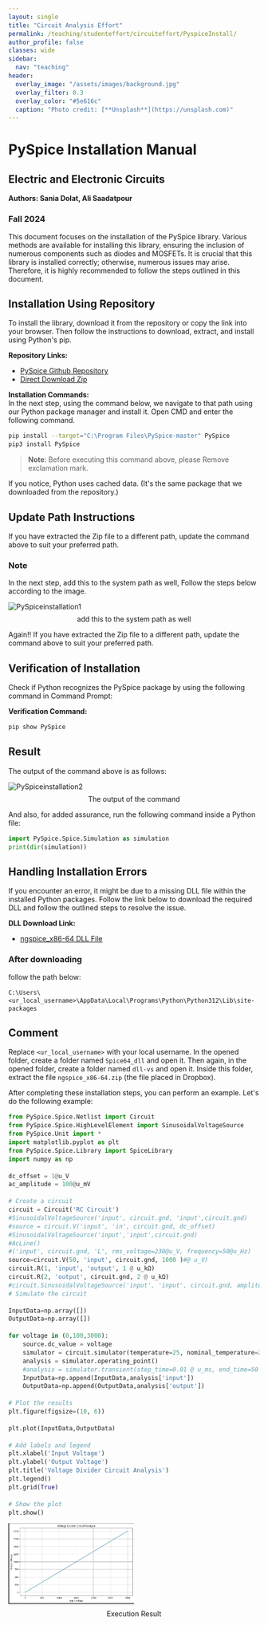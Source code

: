 ```yaml
---
layout: single
title: "Circuit Analysis Effort"
permalink: /teaching/studenteffort/circuiteffort/PyspiceInstall/
author_profile: false
classes: wide
sidebar:
  nav: "teaching"
header:
  overlay_image: "/assets/images/background.jpg"
  overlay_filter: 0.3
  overlay_color: "#5e616c"
  caption: "Photo credit: [**Unsplash**](https://unsplash.com)"
---
```



# PySpice Installation Manual

## Electric and Electronic Circuits

**Authors: Sania Dolat, Ali Saadatpour**

### Fall 2024

This document focuses on the installation of the PySpice library. Various methods are available for installing this library, ensuring the inclusion of numerous components such as diodes and MOSFETs. It is crucial that this library is installed correctly; otherwise, numerous issues may arise. Therefore, it is highly recommended to follow the steps outlined in this document.

## Installation Using Repository

To install the library, download it from the repository or copy the link into your browser. Then follow the instructions to download, extract, and install using Python's pip.

**Repository Links:**
- [PySpice Github Repository](https://github.com/PySpice-org/PySpice)
- [Direct Download Zip](https://github.com/PySpice-org/PySpice/archive/refs/heads/master.zip)

**Installation Commands:**  
In the next step, using the command below, we navigate to that path using our Python package manager and install it. Open CMD and enter the following command.

```bash
pip install --target="C:\Program Files\PySpice-master" PySpice
pip3 install PySpice
```

> **Note**: Before executing this command above, please Remove exclamation mark.

If you notice, Python uses cached data. (It's the same package that we downloaded from the repository.)

## Update Path Instructions

If you have extracted the Zip file to a different path, update the command above to suit your preferred path.

### Note

In the next step, add this to the system path as well, Follow the steps below according to the image.

<div style="display: flex; justify-content: space-between; align-items: center; gap: 10px;">
  <div style="flex: 1;">
    <img src="../assets/Courseimages/CircuitElectronicsImages/PySpiceinstallation/1.jpg" alt="PySpiceinstallation1" style="width: 50%; height: 50%; object-fit: contain;">
  </div>
</div>
<div class="caption" style="text-align: center; margin-top: 8px;">
   add this to the system path as well
</div>


Again!! If you have extracted the Zip file to a different path, update the command above to suit your preferred path.

## Verification of Installation

Check if Python recognizes the PySpice package by using the following command in Command Prompt:

**Verification Command:**

```bash
pip show PySpice
```

## Result

The output of the command above is as follows:

<div style="display: flex; justify-content: space-between; align-items: center; gap: 10px;">
  <div style="flex: 1;">
    <img src="../assets/Courseimages/CircuitElectronicsImages/PySpiceinstallation/2.jpg" alt="PySpiceinstallation2" style="width: 50%; height: 50%; object-fit: contain;">
  </div>
</div>
<div class="caption" style="text-align: center; margin-top: 8px;">
   The output of the command
</div>


And also, for added assurance, run the following command inside a Python file:

```python
import PySpice.Spice.Simulation as simulation
print(dir(simulation))
```

## Handling Installation Errors

If you encounter an error, it might be due to a missing DLL file within the installed Python packages. Follow the link below to download the required DLL and follow the outlined steps to resolve the issue.

**DLL Download Link:**
- [ngspice_x86-64 DLL File](https://www.dropbox.com/scl/fi/6qguzxdrcgz4bsmugolzg/ngspice_x86-64.zip?rlkey=ilt2u17l25mlk9nuab4999yg3&st=exupnbrh&dl=0)

### After downloading

follow the path below:

```
C:\Users\<ur_local_username>\AppData\Local\Programs\Python\Python312\Lib\site-packages
```

## Comment

Replace `<ur_local_username>` with your local username. In the opened folder, create a folder named `Spice64_dll` and open it. Then again, in the opened folder, create a folder named `dll-vs` and open it. Inside this folder, extract the file `ngspice_x86-64.zip` (the file placed in Dropbox).

After completing these installation steps, you can perform an example. Let's do the following example:

```python
from PySpice.Spice.Netlist import Circuit
from PySpice.Spice.HighLevelElement import SinusoidalVoltageSource 
from PySpice.Unit import *
import matplotlib.pyplot as plt
from PySpice.Spice.Library import SpiceLibrary
import numpy as np

dc_offset = 1@u_V
ac_amplitude = 100@u_mV

# Create a circuit
circuit = Circuit('RC Circuit')
#SinusoidalVoltageSource('input', circuit.gnd, 'input',circuit.gnd)
#source = circuit.V('input', 'in', circuit.gnd, dc_offset)
#SinusoidalVoltageSource('input','input',circuit.gnd)
#AcLine()
#('input', circuit.gnd, 'L', rms_voltage=230@u_V, frequency=50@u_Hz)
source=circuit.V(50, 'input', circuit.gnd, 1000 )#@ u_V)
circuit.R(1, 'input', 'output', 1 @ u_kΩ)
circuit.R(2, 'output', circuit.gnd, 2 @ u_kΩ)
#circuit.SinusoidalVoltageSource('input', 'input', circuit.gnd, amplitude=220, frequency=50)
# Simulate the circuit

InputData=np.array([])
OutputData=np.array([])

for voltage in (0,100,3000):
    source.dc_value = voltage
    simulator = circuit.simulator(temperature=25, nominal_temperature=25)
    analysis = simulator.operating_point()
    #analysis = simulator.transient(step_time=0.01 @ u_ms, end_time=50 @ u_ms)
    InputData=np.append(InputData,analysis['input'])
    OutputData=np.append(OutputData,analysis['output'])

# Plot the results
plt.figure(figsize=(10, 6))

plt.plot(InputData,OutputData)

# Add labels and legend
plt.xlabel('Input Voltage')
plt.ylabel('Output Voltage')
plt.title('Voltage Divider Circuit Analysis')
plt.legend()
plt.grid(True)

# Show the plot
plt.show()
```

<div style="display: flex; justify-content: space-between; align-items: center; gap: 10px;">
  <div style="flex: 1;">
    <img src="../../assets/Courseimages/CircuitElectronicsImages/PySpiceinstallation/3.jpg" alt="PySpiceinstallation3" style="width: 50%; height: 50%; object-fit: contain;">
  </div>
</div>
<div class="caption" style="text-align: center; margin-top: 8px;">
   Execution Result
</div>

